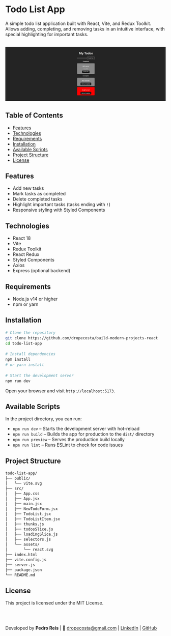 # Todo List App

A simple todo list application built with React, Vite, and Redux Toolkit. Allows adding, completing, and removing tasks in an intuitive interface, with special highlighting for important tasks.
<br/><br/>

![Screenshot](image.png)

## Table of Contents

- [Features](#features)
- [Technologies](#technologies)
- [Requirements](#requirements)
- [Installation](#installation)
- [Available Scripts](#available-scripts)
- [Project Structure](#project-structure)
- [License](#license)

## Features

- Add new tasks
- Mark tasks as completed
- Delete completed tasks
- Highlight important tasks (tasks ending with `!`)
- Responsive styling with Styled Components

## Technologies

- React 18
- Vite
- Redux Toolkit
- React Redux
- Styled Components
- Axios
- Express (optional backend)

## Requirements

- Node.js v14 or higher
- npm or yarn

## Installation

```bash
# Clone the repository
git clone https://github.com/dropecosta/build-modern-projects-react
cd todo-list-app

# Install dependencies
npm install
# or yarn install

# Start the development server
npm run dev
``` 

Open your browser and visit `http://localhost:5173`.

## Available Scripts

In the project directory, you can run:

- `npm run dev` – Starts the development server with hot-reload
- `npm run build` – Builds the app for production to the `dist/` directory
- `npm run preview` – Serves the production build locally
- `npm run lint` – Runs ESLint to check for code issues

## Project Structure

```
todo-list-app/
├── public/
│   └── vite.svg
├── src/
│   ├── App.css
│   ├── App.jsx
│   ├── main.jsx
│   ├── NewTodoForm.jsx
│   ├── TodoList.jsx
│   ├── TodoListItem.jsx
│   ├── thunks.js
│   ├── todosSlice.js
│   ├── loadingSlice.js
│   ├── selectors.js
│   └── assets/
│       └── react.svg
├── index.html
├── vite.config.js
├── server.js
├── package.json
└── README.md
```

## License

This project is licensed under the MIT License.

<br/><br/>


Developed by **Pedro Reis**  | 📧 dropecosta@gmail.com  | [LinkedIn](https://www.linkedin.com/in/dropecosta/) | [GitHub](https://github.com/dropecosta)
